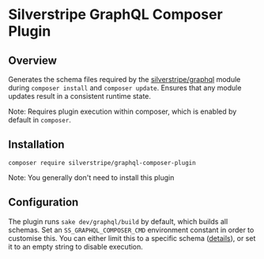 # Silverstripe GraphQL Composer Plugin

## Overview

Generates the schema files required by
the [silverstripe/graphql](https://github.com/silverstripe/silverstripe-graphql) module
during `composer install` and `composer update`.
Ensures that any module updates result in a consistent runtime state.



Note: Requires plugin execution within composer, which is enabled by default in `composer`.

## Installation

```
composer require silverstripe/graphql-composer-plugin
```

Note: You generally don't need to install this plugin

## Configuration

The plugin runs `sake dev/graphql/build` by default, which builds all schemas.
Set an `SS_GRAPHQL_COMPOSER_CMD` environment constant in order to customise this.
You can either limit this to a specific schema
([details](https://docs.silverstripe.org/en/4/developer_guides/graphql/getting_started/building_the_schema/)),
or set it to an empty string to disable execution.